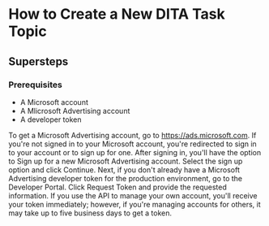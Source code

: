 # How to Create a New DITA Task Topic  
## Supersteps
### Prerequisites 

* A Microsoft account
* A Mlicrosoft Advertising account
* A developer token

To get a Microsoft Advertising account, go to https://ads.microsoft.com. If you're not signed in to your Microsoft account, you're redirected to sign in to your account or to sign up for one. After signing in, you'll have the option to Sign up for a new Microsoft Advertising account. Select the sign up option and click Continue.
Next, if you don't already have a Microsoft Advertising developer token for the production environment, go to the Developer Portal. Click Request Token and provide the requested information. If you use the API to manage your own account, you'll receive your token immediately; however, if you're managing accounts for others, it may take up to five business days to get a token.
